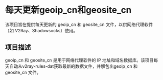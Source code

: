 # 每天更新geoip_cn和geosite_cn

该项目旨在提供每天更新的 geoip_cn 和 geosite_cn 文件，以供网络代理软件（如 V2Ray、Shadowsocks）使用。

## 项目描述

geoip_cn 和 geosite_cn 是用于网络代理软件的 IP 地址和域名数据库。该项目每天自动从v2ray-rules-dat获取最新的数据文件，并解包出geoip_cn 和 geosite_cn 文件。
